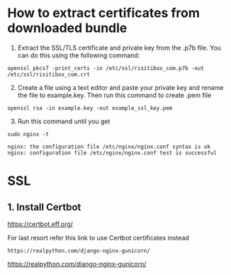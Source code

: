 # How to extract certificates from downloaded bundle

1. Extract the SSL/TLS certificate and private key from the .p7b file. You can do this using the following command:
```
openssl pkcs7 -print_certs -in /etc/ssl/risitibox_com.p7b -out /etc/ssl/risitibox_com.crt

```

2. Create a file using a text editor and paste your private key and rename the file to example.key. Then run this command to create .pem file

```
openssl rsa -in example.key -out example_ssl_key.pem

```

3. Run this command until you get
```
sudo nginx -t
```
```
nginx: the configuration file /etc/nginx/nginx.conf syntax is ok
nginx: configuration file /etc/nginx/nginx.conf test is successful
```
# SSL
## 1. Install Certbot

https://certbot.eff.org/

For last resort refer this link to use Certbot certificates instead

```
https://realpython.com/django-nginx-gunicorn/
```
https://realpython.com/django-nginx-gunicorn/
